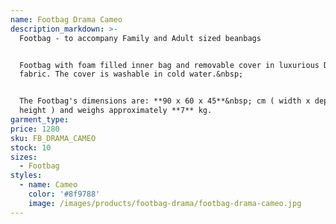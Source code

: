 ```yaml
---
name: Footbag Drama Cameo
description_markdown: >-
  Footbag - to accompany Family and Adult sized beanbags


  Footbag with foam filled inner bag and removable cover in luxurious Drama
  fabric. The cover is washable in cold water.&nbsp;


  The Footbag's dimensions are: **90 x 60 x 45**&nbsp; cm ( width x depth x
  height ) and weighs approximately **7** kg.
garment_type:
price: 1280
sku: FB_DRAMA_CAMEO
stock: 10
sizes:
  - Footbag
styles:
  - name: Cameo
    color: '#8f9788'
    image: /images/products/footbag-drama/footbag-drama-cameo.jpg
---
```


